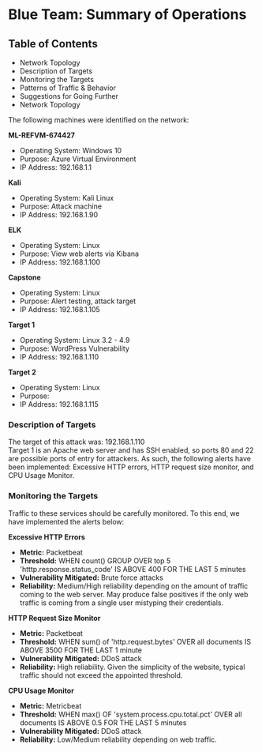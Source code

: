 # Blue Team: Summary of Operations
## **Table of Contents**
- Network Topology
- Description of Targets
- Monitoring the Targets
- Patterns of Traffic & Behavior
- Suggestions for Going Further
- Network Topology  
  
The following machines were identified on the network:

**ML-REFVM-674427**  
- Operating System: Windows 10  
- Purpose: Azure Virtual Environment  
- IP Address: 192.168.1.1  
  
**Kali**  
- Operating System: Kali Linux  
- Purpose: Attack machine  
- IP Address: 192.168.1.90  
  
**ELK**  
- Operating System: Linux  
- Purpose: View web alerts via Kibana  
- IP Address: 192.168.1.100  
  
**Capstone**  
- Operating System: Linux  
- Purpose: Alert testing, attack target  
- IP Address: 192.168.1.105  

**Target 1**
- Operating System: Linux 3.2 - 4.9
- Purpose: WordPress Vulnerability
- IP Address: 192.168.1.110

**Target 2**
- Operating System: Linux
- Purpose: 
- IP Address: 192.168.1.115  
  

### Description of Targets
  The target of this attack was: 192.168.1.110  
  Target 1 is an Apache web server and has SSH enabled, so ports 80 and 22 are possible ports of entry for attackers. As such, the following alerts have been implemented: Excessive HTTP errors, HTTP request size monitor, and CPU Usage Monitor.  
  

### Monitoring the Targets
  Traffic to these services should be carefully monitored. To this end, we have implemented the alerts below:  
   
 
**Excessive HTTP Errors**  
- **Metric:** Packetbeat  
- **Threshold:** WHEN count() GROUP OVER top 5 'htttp.response.status_code' IS ABOVE 400 FOR THE LAST 5 minutes  
- **Vulnerability Mitigated:** Brute force attacks  
- **Reliability:** Medium/High reliability depending on the amount of traffic coming to the web server. May produce false positives if the only web traffic is coming from a single user mistyping their credentials.  
  

**HTTP Request Size Monitor**  
- **Metric:** Packetbeat  
- **Threshold:** WHEN sum() of 'http.request.bytes' OVER all documents IS ABOVE 3500 FOR THE LAST 1 minute  
- **Vulnerability Mitigated:** DDoS attack  
-  **Reliability:** High reliability. Given the simplicity of the website, typical traffic should not exceed the appointed threshold.   

**CPU Usage Monitor**  
- **Metric:** Metricbeat  
- **Threshold:** WHEN max() OF 'system.process.cpu.total.pct' OVER all documents IS ABOVE 0.5 FOR THE LAST 5 minutes  
- **Vulnerability Mitigated:** DDoS attack  
- **Reliability:** Low/Medium reliability depending on web traffic.
